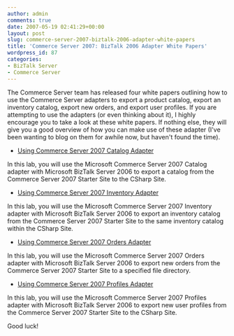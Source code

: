```yaml
---
author: admin
comments: true
date: 2007-05-19 02:41:29+00:00
layout: post
slug: commerce-server-2007-biztalk-2006-adapter-white-papers
title: 'Commerce Server 2007: BizTalk 2006 Adapter White Papers'
wordpress_id: 87
categories:
- BizTalk Server
- Commerce Server
---
```


The Commerce Server team has released four white papers outlining how to use the Commerce Server adapters to export a product catalog, export an inventory catalog, export new orders, and export user profiles. If you are attempting to use the adapters (or even thinking about it), I highly encourage you to take a look at these white papers. If nothing else, they will give you a good overview of how you can make use of these adapter (I've been wanting to blog on them for awhile now, but haven't found the time).






  * [Using Commerce Server 2007 Catalog Adapter](http://download.microsoft.com/download/b/1/d/b1d9ddf9-88c6-4d4e-abea-4787fdc85bec/usingcatalogadapter.doc)



In this lab, you will use the Microsoft Commerce Server 2007 Catalog adapter with Microsoft BizTalk Server 2006 to export a catalog from the Commerce Server 2007 Starter Site to the CSharp Site.






  * [Using Commerce Server 2007 Inventory Adapter](http://download.microsoft.com/download/b/1/d/b1d9ddf9-88c6-4d4e-abea-4787fdc85bec/usinginventoryadapter.exe)



In this lab, you will use the Microsoft Commerce Server 2007 Inventory adapter with Microsoft BizTalk Server 2006 to export an inventory catalog from the Commerce Server 2007 Starter Site to the same inventory catalog within the CSharp Site. 






  * [Using Commerce Server 2007 Orders Adapter](http://download.microsoft.com/download/b/1/d/b1d9ddf9-88c6-4d4e-abea-4787fdc85bec/usingordersadapter.doc)



In this lab, you will use the Microsoft Commerce Server 2007 Orders adapter with Microsoft BizTalk Server 2006 to export new orders from the Commerce Server 2007 Starter Site to a specified file directory.






  * [Using Commerce Server 2007 Profiles Adapter](http://download.microsoft.com/download/b/1/d/b1d9ddf9-88c6-4d4e-abea-4787fdc85bec/usingprofilesadapter.doc)



In this lab, you will use the Microsoft Commerce Server 2007 Profiles adapter with Microsoft BizTalk Server 2006 to export new user profiles from the Commerce Server 2007 Starter Site to the CSharp Site.


Good luck!
